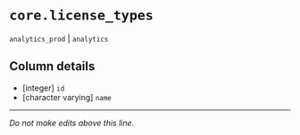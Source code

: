 # `core.license_types`
`analytics_prod` | `analytics`

## Column details
* [integer]   `id`
* [character varying] `name`

-------------------------------------------------------------------------------
*Do not make edits above this line.*
